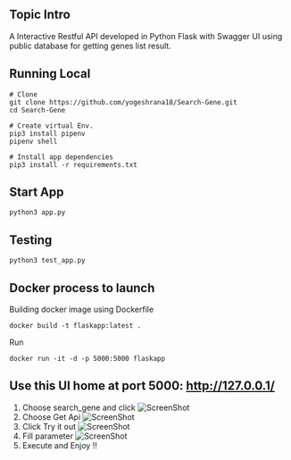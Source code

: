 ## Topic Intro
A Interactive Restful API developed in Python Flask with Swagger UI using public database for getting genes list result.

## Running Local
```
# Clone 
git clone https://github.com/yogeshrana18/Search-Gene.git
cd Search-Gene

# Create virtual Env.
pip3 install pipenv
pipenv shell

# Install app dependencies
pip3 install -r requirements.txt
```

## Start App
```
python3 app.py
```

## Testing
```
python3 test_app.py
```

## Docker process to launch
Building docker image using Dockerfile
```
docker build -t flaskapp:latest .
```
Run 
```
docker run -it -d -p 5000:5000 flaskapp
```

## Use this UI home at port 5000: http://127.0.0.1/

1. Choose search_gene and click
  ![ScreenShot](https://github.com/yogeshrana18/Search-Gene/blob/master/Scr_shots/gene1.png?raw=true)
2. Choose Get Api 
  ![ScreenShot](https://github.com/yogeshrana18/Search-Gene/blob/master/Scr_shots/gene2.png?raw=true)
3. Click Try it out
  ![ScreenShot](https://github.com/yogeshrana18/Search-Gene/blob/master/Scr_shots/gene3.png?raw=true)
4. Fill parameter 
  ![ScreenShot](https://github.com/yogeshrana18/Search-Gene/blob/master/Scr_shots/gene4.png?raw=true)
5. Execute and Enjoy !!
